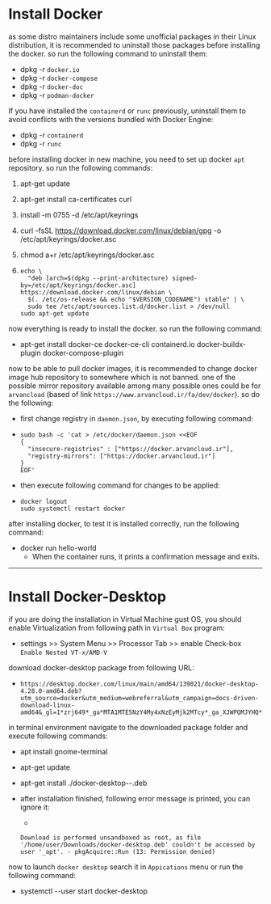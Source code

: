 # Install Docker

as some distro maintainers include some unofficial packages in their Linux distribution, it is recommended to uninstall those packages before installing the docker. so run the following command to uninstall them:

- dpkg -r `docker.io`
- dpkg -r `docker-compose`
- dpkg -r `docker-doc`
- dpkg -r `podman-docker` 



If you have installed the `containerd` or `runc` previously, uninstall them to avoid conflicts with the versions bundled with Docker Engine:

- dpkg -r `containerd`
- dpkg -r `runc` 



before installing docker in new machine, you need to set up docker `apt` repository. so run the following commands:

1. apt-get update

2. apt-get install ca-certificates curl

3. install -m 0755 -d /etc/apt/keyrings

4. curl -fsSL https://download.docker.com/linux/debian/gpg -o /etc/apt/keyrings/docker.asc

5. chmod a+r /etc/apt/keyrings/docker.asc

6. ```
   echo \
     "deb [arch=$(dpkg --print-architecture) signed-by=/etc/apt/keyrings/docker.asc] https://download.docker.com/linux/debian \
     $(. /etc/os-release && echo "$VERSION_CODENAME") stable" | \
     sudo tee /etc/apt/sources.list.d/docker.list > /dev/null
   sudo apt-get update 
   ```



now everything is ready to install the docker. so run the following command:

- apt-get install docker-ce docker-ce-cli containerd.io docker-buildx-plugin docker-compose-plugin



now to be able to pull docker images, it is recommended to change docker image hub repository to somewhere which is not banned. one of the possible mirror repository available among many possible ones could be for `arvancload` (based of link `https://www.arvancloud.ir/fa/dev/docker`). so do the following:

- first change registry in `daemon.json`, by executing following command:

- ```
  sudo bash -c 'cat > /etc/docker/daemon.json <<EOF
  {
    "insecure-registries" : ["https://docker.arvancloud.ir"],
    "registry-mirrors": ["https://docker.arvancloud.ir"]
  }
  EOF'
  ```

- then execute following command for changes to be applied:

- ```
  docker logout
  sudo systemctl restart docker
  ```

  

after installing docker, to test it is installed correctly, run the following command:

- docker run hello-world
  - When the container runs, it prints a confirmation message and exits.



***

# Install Docker-Desktop

if you are doing the installation in Virtual Machine gust OS, you should enable Virtualization from following path in `Virtual Box` program:

- settings >> System Menu >> Processor Tab >> enable Check-box `Enable Nested VT-x/AMD-V`



download docker-desktop package from following URL:

- ```
  https://desktop.docker.com/linux/main/amd64/139021/docker-desktop-4.28.0-amd64.deb?utm_source=docker&utm_medium=webreferral&utm_campaign=docs-driven-download-linux-amd64&_gl=1*zrj649*_ga*MTA1MTE5NzY4My4xNzEyMjk2MTcy*_ga_XJWPQMJYHQ*MTcxMjQ4MjM3OC42LjEuMTcxMjQ4NjY1Ny4zMi4wLjA.
  ```



in terminal environment navigate to the downloaded package folder and execute following commands:

- apt install gnome-terminal

- apt-get update

- apt-get install ./docker-desktop-<version>-<arch>.deb

- after installation finished, following error message is printed, you can ignore it:

  -  

    ```
    Download is performed unsandboxed as root, as file '/home/user/Downloads/docker-desktop.deb' couldn't be accessed by user '_apt'. - pkgAcquire::Run (13: Permission denied)
    ```



now to launch `docker desktop` search it in `Appications` menu or run the following command:

- systemctl --user start docker-desktop
